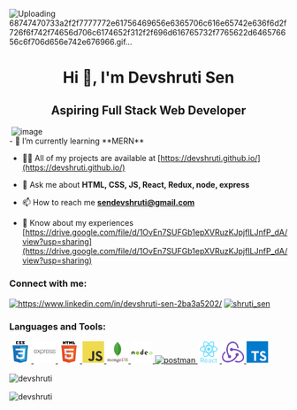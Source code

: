 ![Uploading 68747470733a2f2f7777772e61756469656e6365706c616e65742e636f6d2f726f6f742f74656d706c6174652f312f2f696d616765732f7765622d646576656c6f706d656e742e676966.gif…]()
<h1 align="center">Hi 👋, I'm Devshruti Sen</h1>
<h2 align="center">Aspiring Full Stack Web Developer</h2>
<img align="right" alt="image" width="500" src="https://github.com/devshruti/devshruti/assets/115461429/62f26e53-82c8-4d8f-83cf-003c14285196">
- 🌱 I’m currently learning **MERN**

- 👨‍💻 All of my projects are available at [https://devshruti.github.io/](https://devshruti.github.io/)

- 💬 Ask me about **HTML, CSS, JS, React, Redux, node, express**

- 📫 How to reach me **sendevshruti@gmail.com**

- 📄 Know about my experiences [https://drive.google.com/file/d/1OvEn7SUFGb1epXVRuzKJpjfILJnfP_dA/view?usp=sharing](https://drive.google.com/file/d/1OvEn7SUFGb1epXVRuzKJpjfILJnfP_dA/view?usp=sharing)

<h3 align="left">Connect with me:</h3>
<p align="left">
<a href="https://linkedin.com/in/https://www.linkedin.com/in/devshruti-sen-2ba3a5202/" target="blank"><img align="center" src="https://raw.githubusercontent.com/rahuldkjain/github-profile-readme-generator/master/src/images/icons/Social/linked-in-alt.svg" alt="https://www.linkedin.com/in/devshruti-sen-2ba3a5202/" height="30" width="40" /></a>
<a href="https://codesandbox.com/shruti_sen" target="blank"><img align="center" src="https://raw.githubusercontent.com/rahuldkjain/github-profile-readme-generator/master/src/images/icons/Social/codesandbox.svg" alt="shruti_sen" height="30" width="40" /></a>
</p>

<h3 align="left">Languages and Tools:</h3>
<p align="left"> <a href="https://www.w3schools.com/css/" target="_blank" rel="noreferrer"> <img src="https://raw.githubusercontent.com/devicons/devicon/master/icons/css3/css3-original-wordmark.svg" alt="css3" width="40" height="40"/> </a> <a href="https://expressjs.com" target="_blank" rel="noreferrer"> <img src="https://raw.githubusercontent.com/devicons/devicon/master/icons/express/express-original-wordmark.svg" alt="express" width="40" height="40"/> </a> <a href="https://www.w3.org/html/" target="_blank" rel="noreferrer"> <img src="https://raw.githubusercontent.com/devicons/devicon/master/icons/html5/html5-original-wordmark.svg" alt="html5" width="40" height="40"/> </a> <a href="https://developer.mozilla.org/en-US/docs/Web/JavaScript" target="_blank" rel="noreferrer"> <img src="https://raw.githubusercontent.com/devicons/devicon/master/icons/javascript/javascript-original.svg" alt="javascript" width="40" height="40"/> </a> <a href="https://www.mongodb.com/" target="_blank" rel="noreferrer"> <img src="https://raw.githubusercontent.com/devicons/devicon/master/icons/mongodb/mongodb-original-wordmark.svg" alt="mongodb" width="40" height="40"/> </a> <a href="https://nodejs.org" target="_blank" rel="noreferrer"> <img src="https://raw.githubusercontent.com/devicons/devicon/master/icons/nodejs/nodejs-original-wordmark.svg" alt="nodejs" width="40" height="40"/> </a> <a href="https://postman.com" target="_blank" rel="noreferrer"> <img src="https://www.vectorlogo.zone/logos/getpostman/getpostman-icon.svg" alt="postman" width="40" height="40"/> </a> <a href="https://reactjs.org/" target="_blank" rel="noreferrer"> <img src="https://raw.githubusercontent.com/devicons/devicon/master/icons/react/react-original-wordmark.svg" alt="react" width="40" height="40"/> </a> <a href="https://redux.js.org" target="_blank" rel="noreferrer"> <img src="https://raw.githubusercontent.com/devicons/devicon/master/icons/redux/redux-original.svg" alt="redux" width="40" height="40"/> </a> <a href="https://www.typescriptlang.org/" target="_blank" rel="noreferrer"> <img src="https://raw.githubusercontent.com/devicons/devicon/master/icons/typescript/typescript-original.svg" alt="typescript" width="40" height="40"/> </a> </p>

<p><img align="center" src="https://github-readme-stats.vercel.app/api/top-langs?username=devshruti&show_icons=true&locale=en&layout=compact" alt="devshruti" /></p>

<p><img align="center" src="https://github-readme-streak-stats.herokuapp.com/?user=devshruti&" alt="devshruti" /></p>






